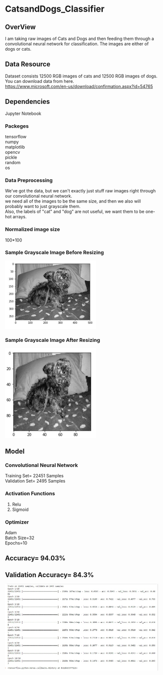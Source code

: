 # CatsandDogs_Classifier
## OverView
I am taking raw images of Cats and Dogs and then feeding them through a convolutional neural network for classification. 
The images are either of dogs or cats.

## Data Resource
Dataset consists 12500 RGB images of cats and 12500 RGB images of dogs.<br/>
You can download data from here.<br/>
https://www.microsoft.com/en-us/download/confirmation.aspx?id=54765

## Dependencies
Jupyter Notebook

### Packeges
tensorflow<br/>
numpy<br/>
matplotlib<br/>
opencv<br/>
pickle<br/>
random<br/>
os


### Data Preprocessing
 We've got the data, but we can't exactly just stuff raw images right through our convolutional neural network. <br/> 
 we need all of the images to be the same size, and then we also will probably want to just grayscale them.<br/>
 Also, the labels of "cat" and "dog" are not useful, we want them to be one-hot arrays.

### Normalized image size
 100*100
 
 ### Sample Grayscale Image Before Resizing  
 
 <img src="Images/Dog1.jpg" width="300">                            
 
 ### Sample Grayscale Image After Resizing
 
 <img src="Images/Dog2.jpg" width="300"> 
 
 ## Model
 ### Convolutional Neural Network
 Training Set= 22451 Samples<br/>
 Validation Set= 2495 Samples
 
 ### Activation Functions
 1. Relu
 2. Sigmoid
 
 ### Optimizer 
 Adam<br/>
 Batch Size=32<br/>
 Epochs=10
 
 ## Accuracy= 94.03%
 ## Validation Accuracy= 84.3%
 
 <img src="Images/catsanddog.jpg" width="1500">
 
 
 
